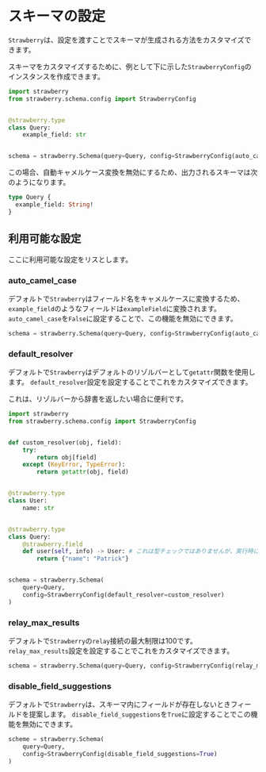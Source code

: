 # スキーマの設定

`Strawberry`は、設定を渡すことでスキーマが生成される方法をカスタマイズできます。

スキーマをカスタマイズするために、例として下に示した`StrawberryConfig`のインスタンスを作成できます。

```python
import strawberry
from strawberry.schema.config import StrawberryConfig


@strawberry.type
class Query:
    example_field: str


schema = strawberry.Schema(query=Query, config=StrawberryConfig(auto_camel_case=False))
```

この場合、自動キャメルケース変換を無効にするため、出力されるスキーマは次のようになります。

```graphql
type Query {
  example_field: String!
}
```

## 利用可能な設定

ここに利用可能な設定をリスとします。

### auto_camel_case

デフォルトで`Strawberry`はフィールド名をキャメルケースに変換するため、`example_field`のようなフィールドは`exampleField`に変換されます。
`auto_camel_case`を`False`に設定することで、この機能を無効にできます。

```python
schema = strawberry.Schema(query=Query, config=StrawberryConfig(auto_camel_case=False))
```

### default_resolver

デフォルトで`Strawberry`はデフォルトのリゾルバーとして`getattr`関数を使用します。
`default_resolver`設定を設定することでこれをカスタマイズできます。

これは、リゾルバーから辞書を返したい場合に便利です。

```python
import strawberry
from strawberry.schema.config import StrawberryConfig


def custom_resolver(obj, field):
    try:
        return obj[field]
    except (KeyError, TypeError):
        return getattr(obj, field)


@strawberry.type
class User:
    name: str


@strawberry.type
class Query:
    @strawberry.field
    def user(self, info) -> User: # これは型チェックではありませんが、実行時に機能します。
        return {"name": "Patrick"}


schema = strawberry.Schema(
    query=Query,
    config=StrawberryConfig(default_resolver=custom_resolver)
)
```

### relay_max_results

デフォルトで`Strawberry`の`relay`接続の最大制限は100です。
`relay_max_results`設定を設定することでこれをカスタマイズできます。

```python
schema = strawberry.Schema(query=Query, config=StrawberryConfig(relay_max_results=50))
```

### disable_field_suggestions

デフォルトで`Strawberry`は、スキーマ内にフィールドが存在しないときフィールドを提案します。
`disable_field_suggestions`を`True`に設定することでこの機能を無効にできます。

```python
scheme = strawberry.Schema(
    query=Query,
    config=StrawberryConfig(disable_field_suggestions=True)
)
```
